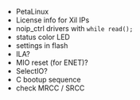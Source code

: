 
- PetaLinux 
- License info for Xil IPs
- noip_ctrl drivers with `while read();`
- status color LED
- settings in flash
- ILA?
- MIO reset (for ENET)?
- SelectIO?
- C bootup sequence
- check MRCC / SRCC
